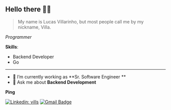<h2>Hello there 🤘🏻</h2>

> My name is Lucas Villarinho, but most people call me by my nickname, Villa. 
<p><em>Programmer </br>
</em></p>


 **Skills**:
 - Backend Developer
 - Go 


---

- 🔭 I’m currently working as **Sr. Software Engineer **
-  💬 Ask me about **Backend Development**

 **Ping**
 
[![Linkedin: vills](https://img.shields.io/badge/-Ghazi-blue?style=flat-square&logo=Linkedin&logoColor=white&link=https://www.linkedin.com/in/lucas-villarinho)](https://www.linkedin.com/in/lucas-villarinho)
[![Gmail Badge](https://img.shields.io/badge/-Gmail-d14836?style=flat-square&logo=Gmail&logoColor=white&link=mail@lucasvillarinho1@gmail.com)](mailto:lucasvillarinho1@gmail.com)
